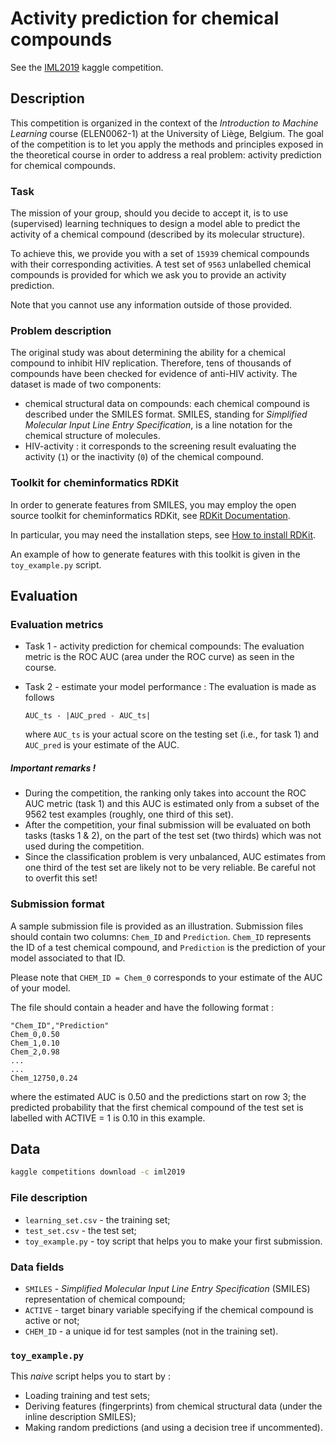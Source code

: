 # Activity prediction for chemical compounds

See the [IML2019](https://www.kaggle.com/c/iml2019/) kaggle competition.

## Description

This competition is organized in the context of the *Introduction to Machine Learning* course (ELEN0062-1) at the University of Liège, Belgium. The goal of the competition is to let you apply the methods and principles exposed in the theoretical course in order to address a real problem: activity prediction for chemical compounds.

### Task

The mission of your group, should you decide to accept it, is to use (supervised) learning techniques to design a model able to predict the activity of a chemical compound (described by its molecular structure).

To achieve this, we provide you with a set of `15939` chemical compounds with their corresponding activities. A test set of `9563` unlabelled chemical compounds is provided for which we ask you to provide an activity prediction.

Note that you cannot use any information outside of those provided.

### Problem description

The original study was about determining the ability for a chemical compound to inhibit HIV replication. Therefore, tens of thousands of compounds have been checked for evidence of anti-HIV activity.
The dataset is made of two components:

* chemical structural data on compounds: each chemical compound is described under the SMILES format. SMILES, standing for *Simplified Molecular Input Line Entry Specification*, is a line notation for the chemical structure of molecules.
* HIV-activity : it corresponds to the screening result evaluating the activity (`1`) or the inactivity (`0`) of the chemical compound.

### Toolkit for cheminformatics RDKit

In order to generate features from SMILES, you may employ the open source toolkit for cheminformatics RDKit, see [RDKit Documentation](https://rdkit.readthedocs.io/).

In particular, you may need the installation steps, see [How to install RDKit](https://rdkit.readthedocs.io/en/latest/Install.html#how-to-install-rdkit-with-conda).

An example of how to generate features with this toolkit is given in the `toy_example.py` script.

## Evaluation

### Evaluation metrics

* Task 1 - activity prediction for chemical compounds: The evaluation metric is the ROC AUC (area under the ROC curve) as seen in the course.

* Task 2 - estimate your model performance : The evaluation is made as follows
	```
	AUC_ts - |AUC_pred - AUC_ts|
	```
	where `AUC_ts` is your actual score on the testing set (i.e., for task 1) and `AUC_pred` is your estimate of the AUC.

##### Important remarks !

* During the competition, the ranking only takes into account the ROC AUC metric (task 1) and this AUC is estimated only from a subset of the 9562 test examples (roughly, one third of this set).
* After the competition, your final submission will be evaluated on both tasks (tasks 1 & 2), on the part of the test set (two thirds) which was not used during the competition.
* Since the classification problem is very unbalanced, AUC estimates from one third of the test set are likely not to be very reliable. Be careful not to overfit this set!

### Submission format

A sample submission file is provided as an illustration. Submission files should contain two columns: `Chem_ID` and `Prediction`. `Chem_ID` represents the ID of a test chemical compound, and `Prediction` is the prediction of your model associated to that ID.

Please note that `CHEM_ID = Chem_0` corresponds to your estimate of the AUC of your model.

The file should contain a header and have the following format :

```csv
"Chem_ID","Prediction"
Chem_0,0.50
Chem_1,0.10
Chem_2,0.98
...
...
Chem_12750,0.24
```

where the estimated AUC is 0.50 and the predictions start on row 3; the predicted probability that the first chemical compound of the test set is labelled with ACTIVE = 1 is 0.10 in this example.

## Data

```bash
kaggle competitions download -c iml2019
```

### File description

* `learning_set.csv` - the training set;
* `test_set.csv` - the test set;
* `toy_example.py` - toy script that helps you to make your first submission.

### Data fields

* `SMILES` - *Simplified Molecular Input Line Entry Specification* (SMILES) representation of chemical compound;
* `ACTIVE` - target binary variable specifying if the chemical compound is active or not;
* `CHEM_ID` - a unique id for test samples (not in the training set).

### `toy_example.py`

This *naive* script helps you to start by :

* Loading training and test sets;
* Deriving features (fingerprints) from chemical structural data (under the inline description SMILES);
* Making random predictions (and using a decision tree if uncommented).
